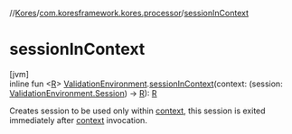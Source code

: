 //[Kores](../../index.md)/[com.koresframework.kores.processor](index.md)/[sessionInContext](session-in-context.md)

# sessionInContext

[jvm]\
inline fun <[R](session-in-context.md)> [ValidationEnvironment](-validation-environment/index.md).[sessionInContext](session-in-context.md)(context: (session: [ValidationEnvironment.Session](-validation-environment/-session/index.md)) -> [R](session-in-context.md)): [R](session-in-context.md)

Creates session to be used only within [context](session-in-context.md), this session is exited immediately after [context](session-in-context.md) invocation.
